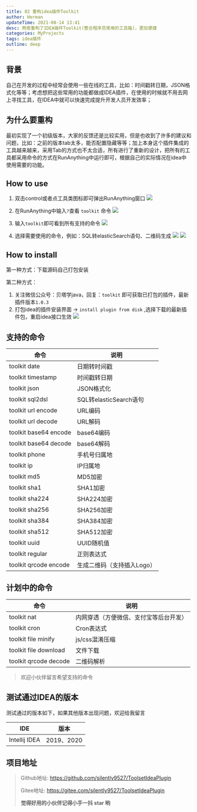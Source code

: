 ```yaml
---
title: 02 重构idea插件Toolkit
author: Herman
updateTime: 2021-08-14 13:41
desc: 熬夜重构了IDEA插件Toolkit(整合程序员常用的工具箱)，更加便捷
categories: MyProjects
tags: idea插件
outline: deep
---
```



## 背景
自己在开发的过程中经常会使用一些在线的工具，比如：时间戳转日期，JSON格式化等等；考虑想把这些常用的功能都做成IDEA插件，在使用的时候就不用去网上寻找工具，在IDEA中就可以快速完成提升开发人员开发效率；

## 为什么要重构
最初实现了一个初级版本，大家的反馈还是比较实用，但是也收到了许多的建议和问题，比如：之前的版本tab太多，能否配置隐藏等等；加上本身这个插件集成的工具越来越来，采用Tab的方式也不太合适，所有进行了重新的设计，把所有的工具都采用命令的方式在RunAnything中运行即可，根据自己的实际情况在idea中使用需要的功能。

## How to use
1. 双击control或者点工具类图标即可弹出RunAnything窗口
![](https://raw.githubusercontent.com/silently9527/images/main/008eGmZEgy1gobp4rklznj30h001c0sj.jpg)

2. 在RunAnything中输入`?`查看 `toolkit` 命令
![](https://raw.githubusercontent.com/silently9527/images/main/008eGmZEgy1gobp6dvicqj30im0edglm.jpg)

3. 输入`toolkit`即可看到所有支持的命令
![](https://raw.githubusercontent.com/silently9527/images/main/008eGmZEgy1gobp7jev4lj30im0g0mxc.jpg)

4. 选择需要使用的命令，例如：SQL转elasticSearch语句、二维码生成
![](https://raw.githubusercontent.com/silently9527/images/main/008eGmZEgy1gobpa7j02kj30e10jgwel.jpg)
![](https://raw.githubusercontent.com/silently9527/images/main/008eGmZEgy1gobpcoswyyj30ti0rm3yv.jpg)

## How to install
第一种方式：下载源码自己打包安装

第二种方式：
1. 关注微信公众号：贝塔学java，回复：`toolkit` 即可获取已打包的插件，最新插件版本`1.0.3`
2. 打包idea的插件安装界面 -> `install plugin from disk` ,选择下载的最新插件包，重启idea接口生效
![](https://raw.githubusercontent.com/silently9527/images/main/008eGmZEgy1gobq5a9ajzj31de0u0dij.jpg)


## 支持的命令

| 命令 | 说明 |
| --- | --- |
| toolkit date | 日期转时间戳 |
| toolkit timestamp | 时间戳转日期 |
| toolkit json | JSON格式化 |
| toolkit sql2dsl | SQL转elasticSearch语句 |
| toolkit url encode | URL编码 |
| toolkit url decode | URL解码 |
| toolkit base64 encode | base64编码 |
| toolkit base64 decode | base64解码 |
| toolkit phone | 手机号归属地 |
| toolkit ip | IP归属地 |
| toolkit md5 | MD5加密 |
| toolkit sha1 | SHA1加密 |
| toolkit sha224 | SHA224加密 |
| toolkit sha256 | SHA256加密 |
| toolkit sha384 | SHA384加密 |
| toolkit sha512 | SHA512加密 |
| toolkit uuid | UUID随机值 |
| toolkit regular | 正则表达式 |
| toolkit qrcode encode | 生成二维码（支持插入Logo） |


## 计划中的命令
| 命令 | 说明 |
| --- | --- |
| toolkit nat | 内网穿透（方便微信、支付宝等后台开发） |
| toolkit cron | Cron表达式 |
| toolkit file minify | js/css混淆压缩 |
| toolkit file download | 文件下载 |
| toolkit qrcode decode | 二维码解析 |

> 欢迎小伙伴留言希望支持的命令

## 测试通过IDEA的版本

测试通过的版本如下，如果其他版本出现问题，欢迎给我留言

| IDE | 版本 | 
| --- | --- | 
| Intellij IDEA | 2019、2020 | 

## 项目地址
> Github地址: https://github.com/silently9527/ToolsetIdeaPlugin
>
> Gitee地址: https://gitee.com/silently9527/ToolsetIdeaPlugin
>
> **觉得好用的小伙伴记得小手一抖 star 哟**

